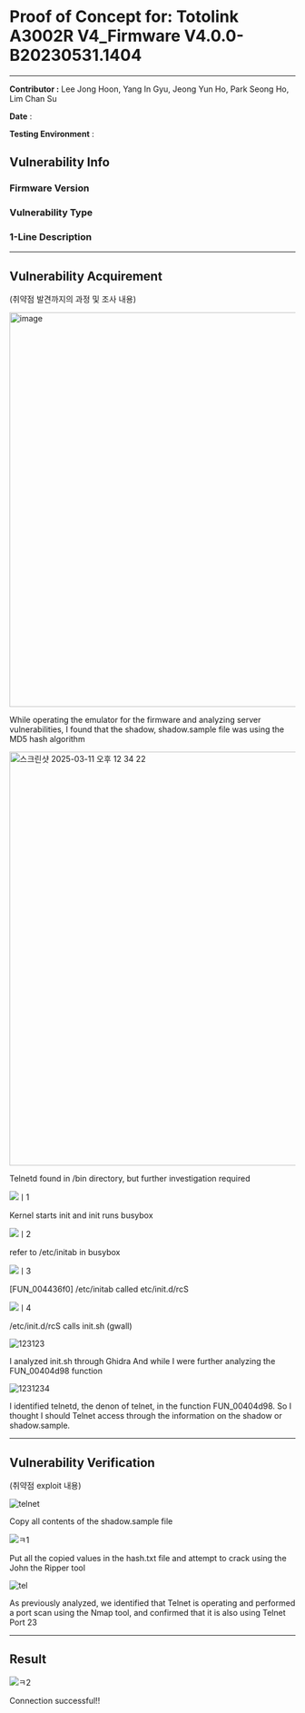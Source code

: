 # Proof of Concept for: **Totolink A3002R V4_Firmware V4.0.0-B20230531.1404**

---

**Contributor :** Lee Jong Hoon, Yang In Gyu, Jeong Yun Ho, Park Seong Ho, Lim Chan Su

**Date** : 

**Testing Environment** : 

## Vulnerability Info

### Firmware Version

### Vulnerability Type

### 1-Line Description

---

## Vulnerability Acquirement

(취약점 발견까지의 과정 및 조사 내용)

<img width="695" alt="image" src="https://github.com/user-attachments/assets/8049780a-dfe4-49ec-a674-185093a55760" />

While operating the emulator for the firmware and analyzing server vulnerabilities, I found that the shadow, shadow.sample file was using the MD5 hash algorithm

<img width="729" alt="스크린샷 2025-03-11 오후 12 34 22" src="https://github.com/user-attachments/assets/7ed18022-22db-43e2-9dfd-f223542f398a" />

Telnetd found in /bin directory, but further investigation required

![ㅣ1](https://github.com/user-attachments/assets/cc0c4272-ddae-4f28-ac27-1696889c817f)

Kernel starts init and init runs busybox

![ㅣ2](https://github.com/user-attachments/assets/b8002dca-f814-4139-8b19-9a972c2e22fd)

refer to /etc/initab in busybox

![ㅣ3](https://github.com/user-attachments/assets/b303741b-0be4-40fa-885f-32bba2148dfb)

[FUN_004436f0]
/etc/initab called etc/init.d/rcS

![ㅣ4](https://github.com/user-attachments/assets/3d64d6d5-2416-4257-841c-ff504769c62e)

/etc/init.d/rcS calls init.sh (gwall)

![123123](https://github.com/user-attachments/assets/1d0b2ad1-45cb-43e0-bb57-0ebbecff49a6)

I analyzed init.sh through Ghidra And while I were further analyzing the FUN_00404d98 function

![1231234](https://github.com/user-attachments/assets/a270e58b-1d68-406f-8e71-cfd238bc6694)

I identified telnetd, the denon of telnet, in the function FUN_00404d98.
So I thought I should Telnet access through the information on the shadow or shadow.sample.

---

## Vulnerability Verification

(취약점 exploit 내용)




![telnet](https://github.com/user-attachments/assets/dca6f395-d7a0-4228-a586-d02b0f66ad6d)

Copy all contents of the shadow.sample file

![ㅋ1](https://github.com/user-attachments/assets/aadbf590-93b4-41ce-a654-d345b82b4876)

Put all the copied values in the hash.txt file and attempt to crack using the John the Ripper tool

![tel](https://github.com/user-attachments/assets/1babdd14-d435-42e4-b639-63df27eb83cb)

As previously analyzed, we identified that Telnet is operating and performed a port scan using the Nmap tool, and confirmed that it is also using Telnet Port 23

---

## Result

![ㅋ2](https://github.com/user-attachments/assets/cfc807a4-b302-46de-a7e1-82aaa49a950a)

Connection successful!!
